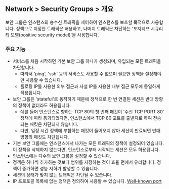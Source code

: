 ## Network > Security Groups > 개요

보안 그룹은 인스턴스의 송수신 트래픽을 제어하여 인스턴스를 보호할 목적으로 사용합니다. 정책으로 지정한 트래픽은 허용하고, 나머지 트래픽은 차단하는 '포지티브 시큐리티 모델(positive security model)'을 사용합니다.
 
### 주요 기능
* 서비스를 처음 시작하면 기본 보안 그룹 하나가 생성되며, 유입되는 모든 트래픽을 차단합니다. 
  * 따라서 'ping', 'ssh' 등의 서비스도 사용할 수 없으며 필요한 정책을 설정해야만 사용할 수 있습니다. 
  * 플로팅 IP를 사용한 외부 접근과 사설 IP를 사용한 내부 접근 모두에 동일하게 적용됩니다. 
* 보안 그룹은 'stateful'로 동작하기 때문에 정책으로 한 번 연결된 세션은 반대 방향의 정책이 없더라도 허용됩니다. 
  * 예를 들어 인스턴스로 향하는 TCP 80의 첫 번째 패킷이 '수신 TCP PORT 80' 정책에 따라 통과되었다면, 인스턴스에서 TCP 80 포트를 출발지로 하여 전송되는 패킷은 차단되지 않습니다. 
  * 다만, 일정 시간 정책에 부합하는 패킷이 들어오지 않아 세션이 만료되면 반대 방향의 패킷도 차단됩니다.
* 기본 보안 그룹에는 인스턴스에서 나가는 모든 트래픽의 정책이 설정되어 있습니다. 이 정책을 삭제하지 않는다면, 인스턴스로부터 시작되는 세션은 모두 허용됩니다.
* 인스턴스에는 다수의 보안 그룹을 설정할 수 있습니다.
* 정책은 하나씩 추가하는 것보다 범위를 지정하는 것이 효율 면에서 유리합니다. 정책이 증가하면 성능 저하가 발생할 수 있습니다.
* 세션의 상태가 맞지 않는 트래픽은 차단될 수 있습니다.
* IP 프로토콜 목록에 없는 정책은 정의하여 사용할 수 있습니다. [Well-known port](https://en.wikipedia.org/wiki/List_of_TCP_and_UDP_port_numbers)


